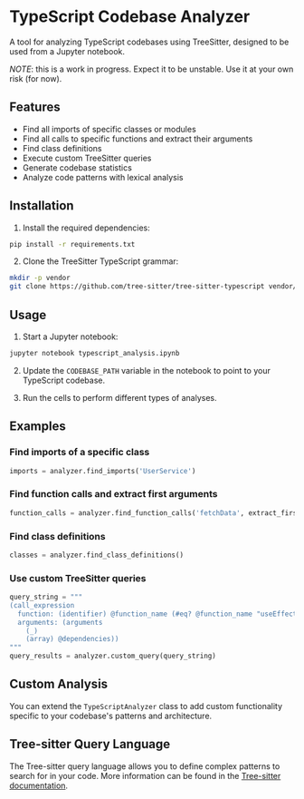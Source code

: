 # TypeScript Codebase Analyzer

A tool for analyzing TypeScript codebases using TreeSitter, designed to be used from a Jupyter notebook.

*NOTE*: this is a work in progress. Expect it to be unstable. Use it at your own risk (for now).

## Features

- Find all imports of specific classes or modules
- Find all calls to specific functions and extract their arguments
- Find class definitions
- Execute custom TreeSitter queries
- Generate codebase statistics
- Analyze code patterns with lexical analysis

## Installation

1. Install the required dependencies:

```bash
pip install -r requirements.txt
```

2. Clone the TreeSitter TypeScript grammar:

```bash
mkdir -p vendor
git clone https://github.com/tree-sitter/tree-sitter-typescript vendor/tree-sitter-typescript
```

## Usage

1. Start a Jupyter notebook:

```bash
jupyter notebook typescript_analysis.ipynb
```

2. Update the `CODEBASE_PATH` variable in the notebook to point to your TypeScript codebase.

3. Run the cells to perform different types of analyses.

## Examples

### Find imports of a specific class

```python
imports = analyzer.find_imports('UserService')
```

### Find function calls and extract first arguments

```python
function_calls = analyzer.find_function_calls('fetchData', extract_first_arg=True)
```

### Find class definitions

```python
classes = analyzer.find_class_definitions()
```

### Use custom TreeSitter queries

```python
query_string = """
(call_expression
  function: (identifier) @function_name (#eq? @function_name "useEffect")
  arguments: (arguments
    (_)
    (array) @dependencies))
"""
query_results = analyzer.custom_query(query_string)
```

## Custom Analysis

You can extend the `TypeScriptAnalyzer` class to add custom functionality specific to your codebase's patterns and architecture.

## Tree-sitter Query Language

The Tree-sitter query language allows you to define complex patterns to search for in your code. More information can be found in the [Tree-sitter documentation](https://tree-sitter.github.io/tree-sitter/using-parsers#pattern-matching-with-queries).
